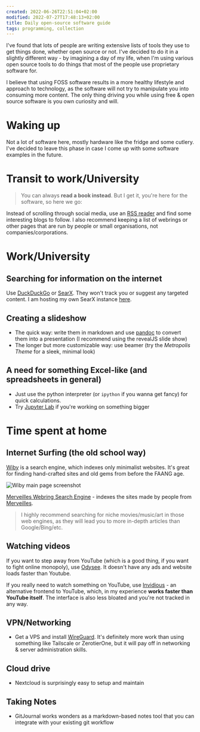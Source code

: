 ```yaml
---
created: 2022-06-26T22:51:04+02:00
modified: 2022-07-27T17:48:13+02:00
title: Daily open-source software guide
tags: programming, collection
---
```


I've found that lots of people are writing extensive lists of tools they use to get things done, whether open source or not. I've decided to do it in a slightly different way - by imagining a day of my life, when I'm using various open source tools to do things that most of the people use proprietary software for.

I believe that using FOSS software results in a more healthy lifestyle
and approach to technology, as the software will not try to manipulate you
into consuming more content.
The only thing driving you while using free & open source software is
you own curiosity and will.

# Waking up

Not a lot of software here, mostly hardware like the fridge and some cutlery. I've decided to leave this phase in case I come up with some software examples in the future. 

# Transit to work/University

>You can always **read a book instead**. 
>But I get it, you're here for the software,
>so here we go:

Instead of scrolling through social media, use an
[RSS reader](https://f-droid.org/en/packages/com.nononsenseapps.feeder/)
and find some interesting blogs to follow. I also recommend keeping a list
of webrings or other pages that are run by people or
small organisations, not companies/corporations.

# Work/University

## Searching for information on the internet

Use [DuckDuckGo](duckduckgo.com/) or [SearX](https://searx.space/). They won't track you or suggest any targeted content.
I am hosting my own SearX instance [here](https://searx.baczek.me).

## Creating a slideshow

- The quick way: write them in markdown and use [pandoc](https://pandoc.org/demos.html) to convert them into a presentation (I recommend using the revealJS slide show)
- The longer but more customizable way: use beamer (try the *Metropolis Theme* for a sleek, minimal look)

## A need for something Excel-like (and spreadsheets in general) 

- Just use the python interpreter (or `ipython` if you wanna get fancy) for quick calculations. 
- Try [Jupyter Lab](https://jupyter.org/) if you're working on something bigger

# Time spent at home

## Internet Surfing (the old school way)

[Wiby](http://wiby.me/) is a search engine, which indexes only minimalist websites.
It's great for finding hand-crafted sites and old gems from before the FAANG age.

![Wiby main page screenshot](/wiby.jpg)

[Merveilles Webring Search Engine](https://lieu.cblgh.org/) - indexes the sites made by people from [Merveilles](merveilles.town).


>I highly recommend searching for niche movies/music/art in those web engines,
>as they will lead you to more in-depth articles than Google/Bing/etc.

## Watching videos

If you want to step away from YouTube (which is a good thing, if you want to fight online monopoly),
use [Odysee](https://odysee.com/). It doesn't have any ads and website loads faster than Youtube.

If you really need to watch something on YouTube, use [Invidious](https://invidious.io/) - an
alternative frontend to YouTube, which, in my experience **works faster than YouTube itself**.
The interface is also less bloated and you're not tracked in any way.


## VPN/Networking

- Get a VPS and install [WireGuard](https://www.wireguard.com/). It's definitely more work than using something like Tailscale or ZerotierOne, but it will pay off in networking & server administration skills.

## Cloud drive

- Nextcloud is surprisingly easy to setup and maintain

## Taking Notes

- GitJournal works wonders as a markdown-based notes tool that you can integrate with your existing git workflow
